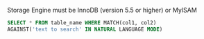 Storage Engine must be InnoDB (version 5.5 or higher) or MyISAM
```sql
SELECT * FROM table_name WHERE MATCH(col1, col2)
AGAINST('text to search' IN NATURAL LANGUAGE MODE)
```
